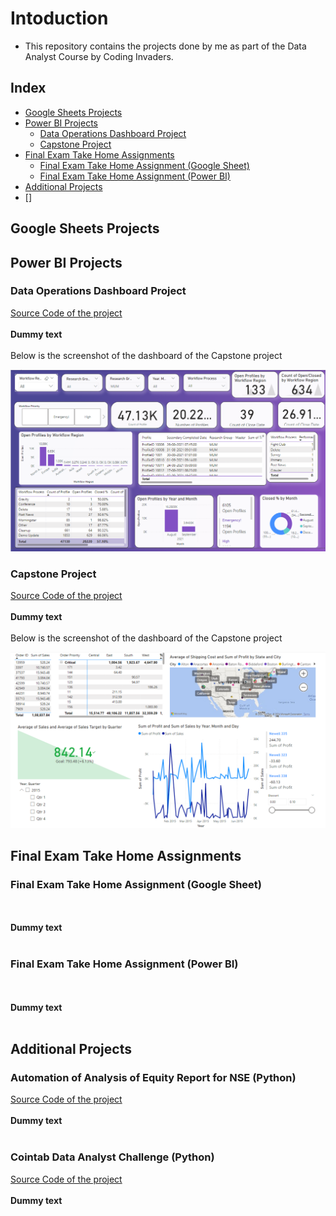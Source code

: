# Intoduction
- This repository contains the projects done by me as part of the Data Analyst Course by Coding Invaders.


## Index
- [Google Sheets Projects](#google-sheets-projects)
-  [Power BI Projects](#power-bi-projects)
    - [Data Operations Dashboard Project](#data-operations-dashboard-project)
    - [Capstone Project](#capstone-project)
- [Final Exam Take Home Assignments](#final-exam-take-home-assignments)
    - [Final Exam Take Home Assignment (Google Sheet)](#final-exam-take-home-assignment-google-sheet)
    - [Final Exam Take Home Assignment (Power BI)](#final-exam-take-home-assignment-power-bi)
- [Additional Projects]()
- []

## Google Sheets Projects

## Power BI Projects

### Data Operations Dashboard Project
<a href="/Power BI Projects/Data Operations Dashboard Project/">Source Code of the project </a>
<br/><br/>
<b>Dummy text</b>
<br/><br/>
Below is the screenshot of the dashboard of the Capstone project

<img src="/Power BI Projects/Data Operations Dashboard Project/Data Operations Dashboard.png">

### Capstone Project
<a href="/Power BI Projects/Capstone Project/">Source Code of the project </a>
<br/><br/>
<b>Dummy text</b>
<br/><br/>
Below is the screenshot of the dashboard of the Capstone project

<img src="/Power BI Projects/Capstone Project/Capstone_project.png">

## Final Exam Take Home Assignments

### Final Exam Take Home Assignment (Google Sheet)
<br/><br/>
<b>Dummy text</b>
<br/><br/>

### Final Exam Take Home Assignment (Power BI)
<br/><br/>
<b>Dummy text</b>
<br/><br/>

## Additional Projects
### Automation of Analysis of Equity Report for NSE (Python)
<a href="/Additional Projects/Automation of Analysis of equity report for NSE/">Source Code of the project </a>
<br/><br/>
<b>Dummy text</b>
<br/><br/>

### Cointab Data Analyst Challenge (Python)
<a href="/Additional Projects/Cointab Assignment/">Source Code of the project </a>
<br/><br/>
<b>Dummy text</b>
<br/><br/>
